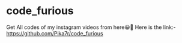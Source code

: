 # code_furious

Get All codes of my instagram videos from here😀🫡
Here is the link:- https://github.com/Pika7r/code_furious
